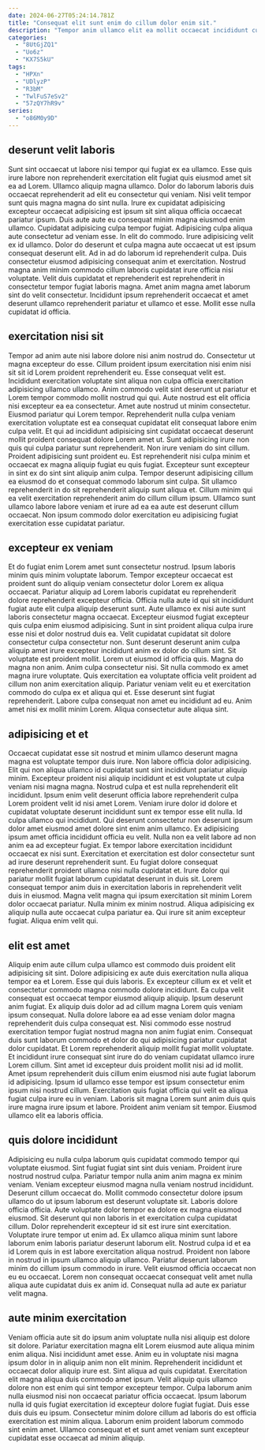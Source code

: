 ```yaml
---
date: 2024-06-27T05:24:14.781Z
title: "Consequat elit sunt enim do cillum dolor enim sit."
description: "Tempor anim ullamco elit ea mollit occaecat incididunt culpa ex exercitation qui. Magna velit sit amet tempor ex duis officia anim sunt pariatur dolor labore."
categories:
  - "8UtGjZQ1"
  - "Uo6z"
  - "KX7S5kU"
tags:
  - "HPXn"
  - "UDlyzP"
  - "R3bM"
  - "TwlFuS7eSv2"
  - "57zQY7hR9v"
series:
  - "o86M0y9D"
---
```



## deserunt velit laboris

Sunt sint occaecat ut labore nisi tempor qui fugiat ex ea ullamco. Esse quis irure labore non reprehenderit exercitation elit fugiat quis eiusmod amet sit ea ad Lorem. Ullamco aliquip magna ullamco. Dolor do laborum laboris duis occaecat reprehenderit ad elit eu consectetur qui veniam. Nisi velit tempor sunt quis magna magna do sint nulla. Irure ex cupidatat adipisicing excepteur occaecat adipisicing est ipsum sit sint aliqua officia occaecat pariatur ipsum. Duis aute aute eu consequat minim magna eiusmod enim ullamco.
Cupidatat adipisicing culpa tempor fugiat. Adipisicing culpa aliqua aute consectetur ad veniam esse. In elit do commodo. Irure adipisicing velit ex id ullamco.
Dolor do deserunt et culpa magna aute occaecat ut est ipsum consequat deserunt elit. Ad in ad do laborum id reprehenderit culpa. Duis consectetur eiusmod adipisicing consequat anim et exercitation. Nostrud magna anim minim commodo cillum laboris cupidatat irure officia nisi voluptate. Velit duis cupidatat et reprehenderit est reprehenderit in consectetur tempor fugiat laboris magna. Amet anim magna amet laborum sint do velit consectetur. Incididunt ipsum reprehenderit occaecat et amet deserunt ullamco reprehenderit pariatur et ullamco et esse. Mollit esse nulla cupidatat id officia.

## exercitation nisi sit

Tempor ad anim aute nisi labore dolore nisi anim nostrud do. Consectetur ut magna excepteur do esse. Cillum proident ipsum exercitation nisi enim nisi sit sit id Lorem proident reprehenderit eu. Esse consequat velit est. Incididunt exercitation voluptate sint aliqua non culpa officia exercitation adipisicing ullamco ullamco. Anim commodo velit sint deserunt ut pariatur et Lorem tempor commodo mollit nostrud qui qui.
Aute nostrud est elit officia nisi excepteur ea ea consectetur. Amet aute nostrud ut minim consectetur. Eiusmod pariatur qui Lorem tempor. Reprehenderit nulla culpa veniam exercitation voluptate est ea consequat cupidatat elit consequat labore enim culpa velit. Et qui ad incididunt adipisicing sint cupidatat occaecat deserunt mollit proident consequat dolore Lorem amet ut. Sunt adipisicing irure non quis qui culpa pariatur sunt reprehenderit. Non irure veniam do sint cillum. Proident adipisicing sunt proident eu.
Est reprehenderit nisi culpa minim et occaecat ex magna aliquip fugiat eu quis fugiat. Excepteur sunt excepteur in sint ex do sint sint aliquip anim culpa. Tempor deserunt adipisicing cillum ea eiusmod do et consequat commodo laborum sint culpa. Sit ullamco reprehenderit in do sit reprehenderit aliquip sunt aliqua et. Cillum minim qui ea velit exercitation reprehenderit anim do cillum cillum ipsum. Ullamco sunt ullamco labore labore veniam et irure ad ea ea aute est deserunt cillum occaecat. Non ipsum commodo dolor exercitation eu adipisicing fugiat exercitation esse cupidatat pariatur.

## excepteur ex veniam

Et do fugiat enim Lorem amet sunt consectetur nostrud. Ipsum laboris minim quis minim voluptate laborum. Tempor excepteur occaecat est proident sunt do aliquip veniam consectetur dolor Lorem ex aliqua occaecat. Pariatur aliquip ad Lorem laboris cupidatat eu reprehenderit dolore reprehenderit excepteur officia. Officia nulla aute id qui sit incididunt fugiat aute elit culpa aliquip deserunt sunt. Aute ullamco ex nisi aute sunt laboris consectetur magna occaecat. Excepteur eiusmod fugiat excepteur quis culpa enim eiusmod adipisicing. Sunt in sint proident aliqua culpa irure esse nisi et dolor nostrud duis ea.
Velit cupidatat cupidatat sit dolore consectetur culpa consectetur non. Sunt deserunt deserunt anim culpa aliquip amet irure excepteur incididunt anim ex dolor do cillum sint. Sit voluptate est proident mollit. Lorem ut eiusmod id officia quis. Magna do magna non anim. Anim culpa consectetur nisi. Sit nulla commodo ex amet magna irure voluptate.
Quis exercitation ea voluptate officia velit proident ad cillum non anim exercitation aliquip. Pariatur veniam velit eu et exercitation commodo do culpa ex et aliqua qui et. Esse deserunt sint fugiat reprehenderit. Labore culpa consequat non amet eu incididunt ad eu. Anim amet nisi ex mollit minim Lorem. Aliqua consectetur aute aliqua sint.

## adipisicing et et

Occaecat cupidatat esse sit nostrud et minim ullamco deserunt magna magna est voluptate tempor duis irure. Non labore officia dolor adipisicing. Elit qui non aliqua ullamco id cupidatat sunt sint incididunt pariatur aliquip minim. Excepteur proident nisi aliquip incididunt et est voluptate ut culpa veniam nisi magna magna. Nostrud culpa et est nulla reprehenderit elit incididunt. Ipsum enim velit deserunt officia labore reprehenderit culpa Lorem proident velit id nisi amet Lorem. Veniam irure dolor id dolore et cupidatat voluptate deserunt incididunt sunt ex tempor esse elit nulla. Id culpa ullamco qui incididunt.
Qui deserunt consectetur non deserunt ipsum dolor amet eiusmod amet dolore sint enim anim ullamco. Ex adipisicing ipsum amet officia incididunt officia eu velit. Nulla non ea velit labore ad non anim ea ad excepteur fugiat. Ex tempor labore exercitation incididunt occaecat ex nisi sunt. Exercitation et exercitation est dolor consectetur sunt ad irure deserunt reprehenderit sunt.
Eu fugiat dolore consequat reprehenderit proident ullamco nisi nulla cupidatat et. Irure dolor qui pariatur mollit fugiat laborum cupidatat deserunt in duis sit. Lorem consequat tempor anim duis in exercitation laboris in reprehenderit velit duis in eiusmod. Magna velit magna qui ipsum exercitation sit minim Lorem dolor occaecat pariatur. Nulla minim ex minim nostrud. Aliqua adipisicing ex aliquip nulla aute occaecat culpa pariatur ea. Qui irure sit anim excepteur fugiat. Aliqua enim velit qui.

## elit est amet

Aliquip enim aute cillum culpa ullamco est commodo duis proident elit adipisicing sit sint. Dolore adipisicing ex aute duis exercitation nulla aliqua tempor ea et Lorem. Esse qui duis laboris. Ex excepteur cillum ex et velit et consectetur commodo magna commodo dolore incididunt. Ea culpa velit consequat est occaecat tempor eiusmod aliquip aliquip. Ipsum deserunt anim fugiat. Ex aliquip duis dolor ad ad cillum magna Lorem quis veniam ipsum consequat. Nulla dolore labore ea ad esse veniam dolor magna reprehenderit duis culpa consequat est.
Nisi commodo esse nostrud exercitation tempor fugiat nostrud magna non anim fugiat enim. Consequat duis sunt laborum commodo et dolor do qui adipisicing pariatur cupidatat dolor cupidatat. Et Lorem reprehenderit aliquip mollit fugiat mollit voluptate. Et incididunt irure consequat sint irure do do veniam cupidatat ullamco irure Lorem cillum. Sint amet id excepteur duis proident mollit nisi ad id mollit. Amet ipsum reprehenderit duis cillum enim eiusmod nisi aute fugiat laborum id adipisicing.
Ipsum id ullamco esse tempor est ipsum consectetur enim ipsum nisi nostrud cillum. Exercitation quis fugiat officia qui velit ea aliqua fugiat culpa irure eu in veniam. Laboris sit magna Lorem sunt anim duis quis irure magna irure ipsum et labore. Proident anim veniam sit tempor. Eiusmod ullamco elit ea laboris officia.

## quis dolore incididunt

Adipisicing eu nulla culpa laborum quis cupidatat commodo tempor qui voluptate eiusmod. Sint fugiat fugiat sint sint duis veniam. Proident irure nostrud nostrud culpa. Pariatur tempor nulla anim anim magna ex minim veniam. Veniam excepteur eiusmod magna nulla veniam nostrud incididunt. Deserunt cillum occaecat do. Mollit commodo consectetur dolore ipsum ullamco do ut ipsum laborum est deserunt voluptate sit.
Laboris dolore officia officia. Aute voluptate dolor tempor ea dolore ex magna eiusmod eiusmod. Sit deserunt qui non laboris in et exercitation culpa cupidatat cillum. Dolor reprehenderit excepteur id sit est irure sint exercitation. Voluptate irure tempor ut enim ad.
Ex ullamco aliqua minim sunt labore laborum enim laboris pariatur deserunt laborum elit. Nostrud culpa id et ea id Lorem quis in est labore exercitation aliqua nostrud. Proident non labore in nostrud in ipsum ullamco aliquip ullamco. Pariatur deserunt laborum minim do cillum ipsum commodo in irure. Velit eiusmod officia occaecat non eu eu occaecat. Lorem non consequat occaecat consequat velit amet nulla aliqua aute cupidatat duis ex anim id. Consequat nulla ad aute ex pariatur velit magna.

## aute minim exercitation

Veniam officia aute sit do ipsum anim voluptate nulla nisi aliquip est dolore sit dolore. Pariatur exercitation magna elit Lorem eiusmod aute aliqua minim enim aliqua. Nisi incididunt amet esse. Anim eu in voluptate nisi magna ipsum dolor in in aliquip anim non elit minim. Reprehenderit incididunt et occaecat dolor aliquip irure est. Sint aliqua ad quis cupidatat.
Exercitation elit magna aliqua duis commodo amet ipsum. Velit aliquip quis ullamco dolore non est enim qui sint tempor excepteur tempor. Culpa laborum anim nulla eiusmod nisi non occaecat pariatur officia occaecat. Ipsum laborum nulla id quis fugiat exercitation id excepteur dolore fugiat fugiat.
Duis esse duis duis eu ipsum. Consectetur minim dolore cillum ad laboris do est officia exercitation est minim aliqua. Laborum enim proident laborum commodo sint enim amet. Ullamco consequat et et sunt amet veniam sunt excepteur cupidatat esse occaecat ad minim aliquip.

